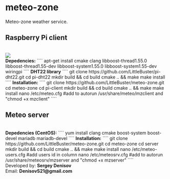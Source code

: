 # meteo-zone
Meteo-zone weather service.<br>
<h2>Raspberry Pi client</h2><br>
<img src="http://s017.radikal.ru/i417/1601/c3/d44363bc983a.png" /><br>
<b>Depedencies:</b>
````
apt-get install cmake clang libboost-thread1.55.0 libboost-thread1.55-dev libboost-system1.55.0 libboost-system1.55-dev wiringpi
````
<b>DHT22 library</b>
````
git clone https://github.com/LittleBuster/pi-dht22.git
cd pi-dht22
mkdir build && cd build
cmake .. && make
make install
````
<b>Installation:</b>
````
git clone https://github.com/LittleBuster/meteo-zone.git
cd meteo-zone
cd pi-client
mkdir build && cd build
cmake .. && make
make install
nano /etc/meteo.cfg
#add to autorun /usr/share/meteo/mzclient and "chmod +x mzclient"
````
<h2>Meteo server</h2><br>
<b>Depedencies (CentOS):</b>
````
yum install clang cmake boost-system boost-devel mariadb mariadb-devel
````
<b>Installation:</b>
````
git clone https://github.com/LittleBuster/meteo-zone.git
cd meteo-zone
cd server
mkdir build && cd build
cmake .. && make
make install
nano /etc/meteo-users.cfg #add users id in column
nano /etc/meteosrv.cfg
#add to autorun /usr/share/meteosrv/mzserver and "chmod +x mzserver"
````
<br>
Developed by: <b>Sergey Denisov</b>
<br>
Email: <b>DenisovS21@gmail.com</b>
